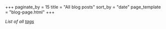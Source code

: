 +++
paginate_by = 15
title = "All blog posts"
sort_by = "date"
page_template = "blog-page.html"
+++

*List of all [tags](/tags)*
